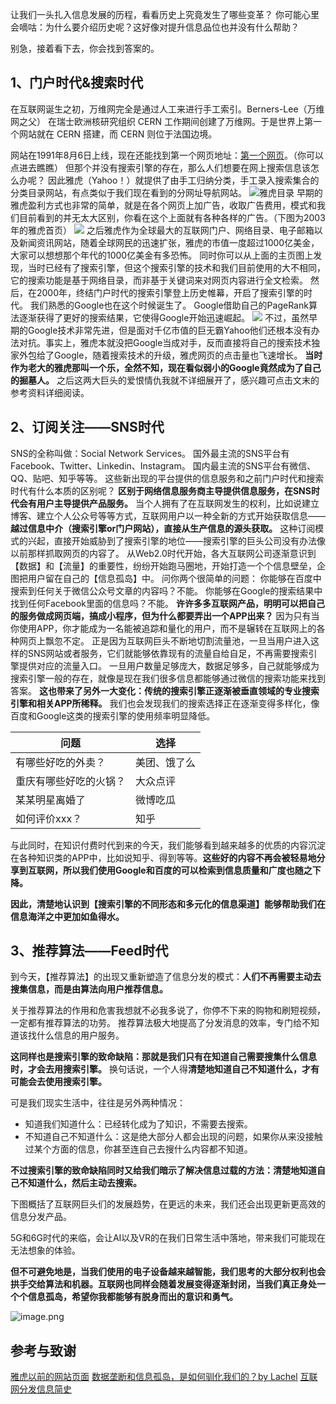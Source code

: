 让我们一头扎入信息发展的历程，看看历史上究竟发生了哪些变革？
你可能心里会嘀咕：为什么要介绍历史呢？这好像对提升信息品位也并没有什么帮助？

别急，接着看下去，你会找到答案的。

## 1、门户时代&搜索时代
在互联网诞生之初，万维网完全是通过人工来进行手工索引。Berners-Lee（万维网之父） 在瑞士欧洲核研究组织 CERN 工作期间创建了万维网。于是世界上第一个网站就在 CERN 搭建，而 CERN 则位于法国边境。

网站在1991年8月6日上线，现在还能找到第一个网页地址：[第一个网页](http://info.cern.ch/hypertext/WWW/TheProject.html)。（你可以点进去瞧瞧）
但那个并没有搜索引擎的存在，那么人们想要在网上搜索信息该怎么办呢？
因此雅虎（Yahoo！）就提供了由手工归纳分类，手工录入搜索集合的分类目录网站，有点类似于我们现在看到的分网址导航网站。
![雅虎目录](https://cdn.nlark.com/yuque/0/2021/png/8416289/1626402519257-c14b440b-e333-4947-b44d-182015615710.png#clientId=uee3f4dfb-f2fe-4&from=paste&height=391&id=uf35cc1de&margin=%5Bobject%20Object%5D&name=image.png&originHeight=782&originWidth=1095&originalType=binary&ratio=1&size=500877&status=done&style=none&taskId=ud8d71b02-f8ac-4814-8f3c-062982930d5&width=547.5) 
早期的雅虎盈利方式也非常的简单，就是在各个网页上加广告，收取广告费用，模式和我们目前看到的并无太大区别，你看在这个上面就有各种各样的广告。（下图为2003年的雅虎首页）
![](https://cdn.nlark.com/yuque/0/2021/jpeg/8416289/1626402935520-763fe339-40e9-417f-ba46-144740ec130b.jpeg#clientId=uee3f4dfb-f2fe-4&from=paste&id=uc500455f&margin=%5Bobject%20Object%5D&originHeight=1365&originWidth=1200&originalType=url&ratio=1&status=done&style=none&taskId=uce372dcb-28e6-441f-b6e3-9e396eda7ae)
之后雅虎作为全球最大的互联网门户、网络目录、电子邮箱以及新闻资讯网站，随着全球网民的迅速扩张，雅虎的市值一度超过1000亿美金，大家可以想想那个年代的1000亿美金有多恐怖。
同时你可以从上面的主页图上发现，当时已经有了搜索引擎，但这个搜索引擎的技术和我们目前使用的大不相同，它的搜索功能是基于网络目录，而非基于关键词来对网页内容进行全文检索。
然后，在2000年，终结门户时代的搜索引擎登上历史帷幕，开启了搜索引擎的时代。
我们熟悉的Google也在这个时候诞生了。
Google借助自己的PageRank算法逐渐获得了更好的搜索结果，它使得Google开始迅速崛起。
![](https://cdn.nlark.com/yuque/0/2021/jpeg/8416289/1626403702329-310c3f99-c0a0-4e83-91c8-2f1b01ba4d45.jpeg#clientId=uee3f4dfb-f2fe-4&from=paste&id=u249cbcce&margin=%5Bobject%20Object%5D&originHeight=358&originWidth=1024&originalType=url&ratio=1&status=done&style=none&taskId=u5fbb0734-815c-40de-874b-31641316c8c)
不过，虽然早期的Google技术非常先进，但是面对千亿市值的巨无霸Yahoo他们还根本没有办法对抗。事实上，雅虎本就没把Google当成对手，反而直接将自己的搜索技术独家外包给了Google，随着搜索技术的升级，雅虎网页的点击量也飞速增长。
**当时作为老大的雅虎那叫一个乐，全然不知，现在看似弱小的Google竟然成为了自己的掘墓人。**
之后这两大巨头的爱恨情仇我就不详细展开了，感兴趣可点击文末的参考资料详细阅读。

## 2、订阅关注——SNS时代
SNS的全称叫做：Social Network Services。
国外最主流的SNS平台有Facebook、Twitter、Linkedin、Instagram。
国内最主流的SNS平台有微信、QQ、贴吧、知乎等等。
这些新出现的平台提供的信息服务和之前门户时代和搜索时代有什么本质的区别呢？
**区别于网络信息服务商主导提供信息服务，在SNS时代会有用户主导提供产品服务。**
当个人拥有了在互联网发生的权利，比如说建立博客、建立个人公众号等等方式，互联网用户以一种全新的方式开始获取信息——**越过信息中介（搜索引擎or门户网站），直接从生产信息的源头获取。**
这种订阅模式的兴起，直接开始威胁到了搜索引擎的地位——搜索引擎的巨头公司没有办法像以前那样抓取网页的内容了。
从Web2.0时代开始，各大互联网公司逐渐意识到【数据】和【流量】的重要性，纷纷开始跑马圈地，开始打造一个个信息壁垒，企图把用户留在自己的【信息孤岛】中。
问你两个很简单的问题：
你能够在百度中搜索到任何关于微信公众号文章的内容吗？不能。
你能够在Google的搜索结果中找到任何Facebook里面的信息吗？不能。
**许许多多互联网产品，明明可以把自己的服务做成网页端，搞成小程序，但为什么都要弄出一个APP出来？**
因为只有当你使用APP，你才能成为一名能被追踪和量化的用户，而不是辗转在互联网上的各种网页上飘忽不定。
正是因为互联网巨头不断地切割流量池，一旦当用户进入这样的SNS网站或者服务，它们就能够依靠现有的流量自给自足，不再需要搜索引擎提供对应的流量入口。
一旦用户数量足够庞大，数据足够多，自己就能够成为搜索引擎一般的存在，就像是现在我们很多信息都能够通过微信的搜索功能来找到答案。
**这也带来了另外一大变化：传统的搜索引擎正逐渐被垂直领域的专业搜索引擎和相关APP所稀释。**
我们也会发现我们的搜索选择正在逐渐变得多样化，像百度和Google这类的搜索引擎的使用频率明显降低。

| 问题 | 选择 |
| --- | --- |
| 有哪些好吃的外卖？ | 美团、饿了么 |
| 重庆有哪些好吃的火锅？ | 大众点评 |
| 某某明星离婚了 | 微博吃瓜 |
| 如何评价xxx？ | 知乎 |

与此同时，在知识付费时代到来的今天，我们能够看到越来越多的优质的内容沉淀在各种知识类的APP中，比如说知乎、得到等等。**这些好的内容不再会被轻易地分享到互联网，所以我们使用Google和百度的可以检索到信息质量和广度也随之下降。**

**因此，清楚地认识到【搜索引擎的不同形态和多元化的信息渠道】能够帮助我们在信息海洋之中更加如鱼得水。**


## 3、推荐算法——Feed时代
到今天，【推荐算法】的出现又重新塑造了信息分发的模式：**人们不再需要主动去搜集信息，而是由算法向用户推荐信息。**

关于推荐算法的作用和危害我想就不必我多说了，你停不下来的购物和刷短视频，一定都有推荐算法的功劳。
推荐算法极大地提高了分发消息的效率，专门给不知道该找什么信息的用户服务。

**这同样也是搜索引擎的致命缺陷：那就是我们只有在知道自己需要搜集什么信息时，才会去用搜索引擎。**
换句话说，一个人得**清楚地知道自己不知道什么，才有可能会去使用搜索引擎。**

可是我们现实生活中，往往是另外两种情况：

- 知道我们知道什么：已经转化成为了知识，不需要去搜索。
- 不知道自己不知道什么：这是绝大部分人都会出现的问题，如果你从来没接触过某个方面的信息，你甚至连自己去搜什么内容都不知道。

**不过搜索引擎的致命缺陷同时又给我们暗示了解决信息过载的方法：清楚地知道自己不知道什么，然后主动去搜索。**

下图概括了互联网巨头们的发展趋势，在更远的未来，我们还会出现更新更高效的信息分发产品。

5G和6G时代的来临，会让AI以及VR的在我们日常生活中落地，带来我们可能现在无法想象的体验。

**但不可避免地是，当我们使用的电子设备越来越智能，我们思考的大部分权利也会拱手交给算法和机器。互联网也同样会随着发展变得逐渐封闭，当我们真正身处一个个信息孤岛，希望你我都能够有脱身而出的意识和勇气。**

![image.png](https://cdn.nlark.com/yuque/0/2021/png/8416289/1626432520633-c4856768-dbbe-4330-8963-67c90489d938.png#clientId=u4bbb494b-d6b8-4&from=paste&height=336&id=u6a75473f&margin=%5Bobject%20Object%5D&name=image.png&originHeight=672&originWidth=1395&originalType=binary&ratio=1&size=431838&status=done&style=none&taskId=u60208e3e-dd52-4b76-b561-b31a70dcde8&width=697.5)

## 参考与致谢
[雅虎以前的网站页面](https://mashable.com/feature/yahoo-history)
[数据垄断和信息孤岛，是如何驯化我们的？by Lachel](https://mp.weixin.qq.com/s/5KscV-FZjEtXgQNYYyh7bQ)
[互联网分发信息简史](https://mp.weixin.qq.com/s/LZJXuFqKZW34Q7hao1TXUw)
